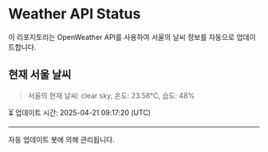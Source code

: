 
# Weather API Status

이 리포지토리는 OpenWeather API를 사용하여 서울의 날씨 정보를 자동으로 업데이트합니다.

## 현재 서울 날씨
> 서울의 현재 날씨: clear sky, 온도: 23.58°C, 습도: 48%

⏳ 업데이트 시간: 2025-04-21 09:17:20 (UTC)

---
자동 업데이트 봇에 의해 관리됩니다.
